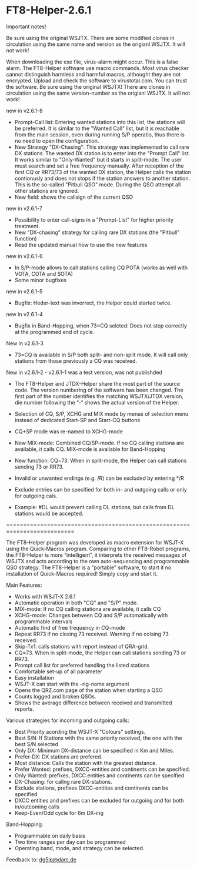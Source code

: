 # FT8-Helper-2.6.1
Important notes!

Be sure using the original WSJTX. There are some modified clones in circulation using the same name and version as the origianl WSJTX. It will not work!

When downloading the exe file, virus-alarm might occur. This is a false alarm. The FT8-Helper software use macro commands. Most virus checker cannot distinguish harmless and harmful macros, althought they are not encrypted. Upload and check the software to virustotal.com. You can trust the software.
Be sure using the original WSJTX!  There are clones in circulation using the same version-number as the origianl WSJTX. It will not work!

new in v2.6.1-8
- Prompt-Call list: Entering wanted stations into this list, the stations will be preferred. It is similar to the "Wanted Call" list, but it is reachable from the main session, even during running S/P operatio, thus there is no need to open the configuration. 
- New Strategy "DX-Chasing": This strategy was implemented to call rare DX stations. The wanted DX station is to enter into the "Prompt Call" list. It works similar to "Only-Wanted" but it starts in split-mode. The user must search and set a free frequency manually. After reception of the first CQ or RR73/73 of the wanted DX station, the Helper calls the station contionusly and does not stops if the station answers to another station. This is the so-called "Pitbull QSO" mode. During the QSO attempt all other stations are ignored. 
- New field: shows the callsign of the current QSO

new in v2.6.1-7  
- Possibility to enter call-signs in a "Prompt-List" for higher priority treatment.
- New "DX-chasing" strategy for calling rare DX stations (the "Pitbull" function)
- Read the updated manual how to use the new features

new in v2.6.1-6 
- In S/P-mode allows to call stations calling CQ POTA (works as well with VOTA, COTA and SOTA)
- Some minor bugfixes

new in v2.6.1-5
- Bugfix: Heder-text was invorrect, the Helper could started twice.

new in v2.6.1-4
- Bugfix in Band-Hopping, when 73=CQ selcted: Does not stop correctly at the programmed end of cycle.

New in v2.6.1-3
-  73=CQ is available in S/P both split- and non-split mode. It will call only stations from those previously a CQ was received.

New in v2.6.1-2  - v2.6.1-1 was a test version, was not publishded
- The FT8-Helper and JTDX-Helper share the most part of the source code. The version numbering of the software has been changed. The first part of the number identifies the matching WSJTX/JTDX version, die number following the “-“ shows the actual version of the Helper. 

- Selection of CQ, S/P, XCHG and MIX mode by menas of selection menu instead of dedicated Start-SP and Start-CQ buttons
- CQ+SP mode was re-named to XCHG-mode
- New MIX-mode: Combined CQ/SP-mode. If no CQ calling stationa are available, it calls CQ. MIX-mode is available for Band-Hopping
- New function: CQ=73. When in split-mode, the Helper can call stations sending 73 or RR73.
- Invalid or unwanted endings (e.g. /R) can be excluded by entering */R
- Exclude entries can be specified for both in- and outgoing calls or only for outgoing cals. 
- Example: #DL would prevent calling DL stations, but calls from DL stations would be accepted.
 
==========================================================================

The FT8-Helper program was developed as macro extension for WSJT-X using the Quick-Macros program. Comparing to other FT8-Robot programs, the FT8-Helper is more “intelligent”, it interprets the received messages of WSJTX and acts according to the own auto-sequencing and programmable QSO strategy. The FT8-Helper is a "portable" software, to start it no installation of Quick-Macros required! Simply copy and start it.

Main Features:

- Works with WSJT-X 2.6.1
- Automatic operation in both "CQ" and "S/P" mode.
- MIX-mode: If no CQ calling stationa are available, it calls CQ
- XCHG-mode: Changes between CQ and S/P automatically with programmable intervals
- Automatic find of free frequency in CQ-mode
- Repeat RR73 if no closing 73 received. Warning if no colsing 73 received.
- Skip-Tx1: calls stations with report instead of QRA-grid.
- CQ=73. When in split-mode, the Helper can call stations sending 73 or RR73.
- Prompt call list for preferred handling the listed stations
- Comfortable set-up of all parameter
- Easy installation
- WSJT-X can start with the -rig-name argument
- Opens the QRZ.com page of the station when starting a QSO
- Counts logged and broken QSOs.
- Shows the average difference between received and transmitted reports.

Various strategies for incoming and outgoing calls:

- Best Priority acording the WSJT-X "Colours" settings.
- Best S/N: If Stations with the same priority received, the one with the best S/N selected
- Only DX: Minimum DX-distance can be specified in Km and Miles.
- Prefer-DX: DX stations are prefered.
- Most distance: Calls the station with the greatest distance.
- Prefer Wanted: prefixes, DXCC-entities and continents can be specified.
- Only Wanted: prefixes, DXCC.entities and continents can be specified
- DX-Chasing: for callng rare DX-stations.
- Exclude stations, prefixes DXCC-entities and continents can be specified
- DXCC entities and prefixes can be excluded for outgoing and for both in/outcoming calls
- Keep-Even/Odd cycle for 6m DX-ing

Band-Hopping:

- Programmable on daily basis
- Two time ranges per day can be programmed
- Operating band, mode, and strategy can be selected.

Feedback to: dg5lp@darc.de
